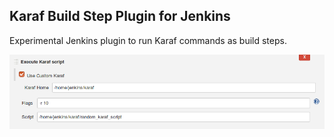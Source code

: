 ## Karaf Build Step Plugin for Jenkins

Experimental Jenkins plugin to run Karaf commands as build steps.

<img src="images/execute_karaf_script_build_step.png">

